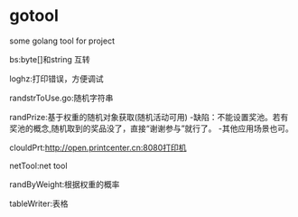# gotool
some golang tool for project

bs:byte[]和string 互转

loghz:打印错误，方便调试

randstrToUse.go:随机字符串

randPrize:基于权重的随机对象获取(随机活动可用)
-缺陷：不能设置奖池。若有奖池的概念,随机取到的奖品没了，直接“谢谢参与”就行了。
-其他应用场景也可。

clouldPrt:http://open.printcenter.cn:8080打印机

netTool:net tool

randByWeight:根据权重的概率

tableWriter:表格
